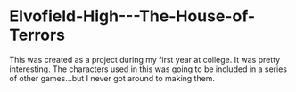 # Elvofield-High---The-House-of-Terrors
This was created as a project during my first year at college. It was pretty interesting. The characters used in this was going to be included in a series of other games...but I never got around to making them.
